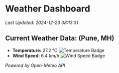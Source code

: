 
# Weather Dashboard

_Last Updated: 2024-12-23 08:13:31_

## Current Weather Data: (Pune, MH)
- **Temperature:** 27.2 °C ![Temperature Badge](https://img.shields.io/badge/Temperature-Medium%20Temp-green)
- **Wind Speed:** 6.4 km/h ![Wind Speed Badge](https://img.shields.io/badge/Wind%20Speed-Low%20Wind-blue)

*Powered by Open-Meteo API*
